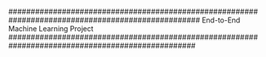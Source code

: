 ###################################################################################################
End-to-End Machine Learning Project
##################################################################################################
